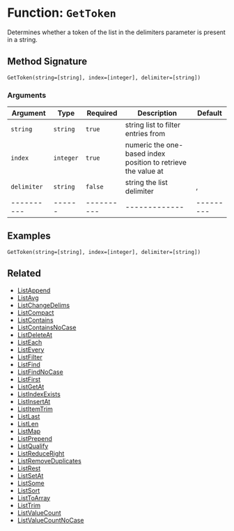 [comment]: # (Note: This documentation is generated dynamically in the build process.  To modify the contents, change the javadoc on the _invoke method of the BIF class)

# Function: `GetToken`

Determines whether a token of the list in the delimiters parameter is present in a string.

## Method Signature
```
GetToken(string=[string], index=[integer], delimiter=[string])
```
### Arguments

| Argument | Type | Required | Description | Default |
|----------|------|----------|-------------|---------|
| `string` | `string` | `true` | string list to filter entries from | |
| `index` | `integer` | `true` | numeric the one-based index position to retrieve the value at | |
| `delimiter` | `string` | `false` | string the list delimiter | ,|
|----------|------|----------|-------------|---------|



## Examples

```
GetToken(string=[string], index=[integer], delimiter=[string])
```

## Related
  * [ListAppend](ListAppend.md)
  * [ListAvg](ListAvg.md)
  * [ListChangeDelims](ListChangeDelims.md)
  * [ListCompact](ListCompact.md)
  * [ListContains](ListContains.md)
  * [ListContainsNoCase](ListContainsNoCase.md)
  * [ListDeleteAt](ListDeleteAt.md)
  * [ListEach](ListEach.md)
  * [ListEvery](ListEvery.md)
  * [ListFilter](ListFilter.md)
  * [ListFind](ListFind.md)
  * [ListFindNoCase](ListFindNoCase.md)
  * [ListFirst](ListFirst.md)
  * [ListGetAt](ListGetAt.md)
  * [ListIndexExists](ListIndexExists.md)
  * [ListInsertAt](ListInsertAt.md)
  * [ListItemTrim](ListItemTrim.md)
  * [ListLast](ListLast.md)
  * [ListLen](ListLen.md)
  * [ListMap](ListMap.md)
  * [ListPrepend](ListPrepend.md)
  * [ListQualify](ListQualify.md)
  * [ListReduceRight](ListReduceRight.md)
  * [ListRemoveDuplicates](ListRemoveDuplicates.md)
  * [ListRest](ListRest.md)
  * [ListSetAt](ListSetAt.md)
  * [ListSome](ListSome.md)
  * [ListSort](ListSort.md)
  * [ListToArray](ListToArray.md)
  * [ListTrim](ListTrim.md)
  * [ListValueCount](ListValueCount.md)
  * [ListValueCountNoCase](ListValueCountNoCase.md)
